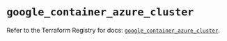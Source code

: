 # `google_container_azure_cluster`

Refer to the Terraform Registry for docs: [`google_container_azure_cluster`](https://registry.terraform.io/providers/hashicorp/google/5.12.0/docs/resources/container_azure_cluster).
